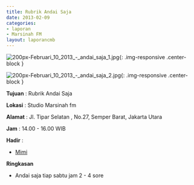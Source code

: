```yaml
---
title: Rubrik Andai Saja
date: 2013-02-09
categories:
- laporan
- Marsinah FM
layout: laporancmb
---
```



![200px-Februari_10_2013_-_andai_saja_1.jpg](/uploads/200px-Februari_10_2013_-_andai_saja_1.jpg){: .img-responsive .center-block }

![200px-Februari_10_2013_-_andai_saja_2.jpg](/uploads/200px-Februari_10_2013_-_andai_saja_2.jpg){: .img-responsive .center-block }


**Tujuan** : Rubrik Andai Saja 

**Lokasi** : Studio Marsinah fm 

**Alamat** : Jl. Tipar Selatan , No.27, Semper Barat, Jakarta Utara 

**Jam** : 14.00 - 16.00 WIB 

**Hadir** :
* [Mimi](http://wiki.ciptamedia.org/wiki/Mimi)

**Ringkasan**  
* Andai saja tiap sabtu jam 2 - 4 sore
